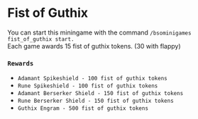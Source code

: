 # Fist of Guthix

You can start this miningame with the command `/bsominigames fist_of_guthix start.`\
Each game awards 15 fist of guthix tokens. (30 with flappy)

### `Rewards`

* `Adamant Spikeshield - 100 fist of guthix tokens`
* `Rune Spikeshield - 100 fist of guthix tokens`
* `Adamant Berserker Shield - 150 fist of guthix tokens`
* `Rune Berserker Shield - 150 fist of guthix tokens`
* `Guthix Engram - 500 fist of guthix tokens`
